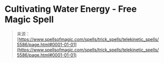 <!--yml
category: 未分类
date: 2024-06-12 18:39:55
-->

# Cultivating Water Energy - Free Magic Spell

> 来源：[https://www.spellsofmagic.com/spells/trick_spells/telekinetic_spells/5586/page.html#0001-01-01](https://www.spellsofmagic.com/spells/trick_spells/telekinetic_spells/5586/page.html#0001-01-01)